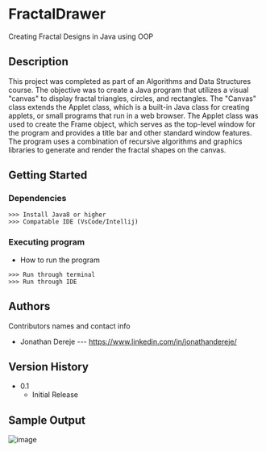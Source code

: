 # FractalDrawer

Creating Fractal Designs in Java using OOP

## Description

 This project was completed as part of an Algorithms and Data Structures course. The objective was to create a 
 Java program that utilizes a visual "canvas" to display fractal triangles, circles, and rectangles. The 
 "Canvas" class extends the Applet class, which is a built-in Java class for creating applets, or small 
 programs that run in a web browser. The Applet class was used to create the Frame object, which serves 
 as the top-level window for the program and provides a title bar and other standard window features. 
 The program uses a combination of recursive algorithms and graphics libraries to generate and render 
 the fractal shapes on the canvas.

## Getting Started

### Dependencies

```
>>> Install Java8 or higher
>>> Compatable IDE (VsCode/Intellij)
```


### Executing program

* How to run the program
```
>>> Run through terminal
>>> Run through IDE
```


## Authors

Contributors names and contact info

  * Jonathan Dereje --- https://www.linkedin.com/in/jonathandereje/

## Version History
* 0.1
    * Initial Release

## Sample Output

 ![image](https://github.com/jdereje/FractalDrawer/assets/106453223/0ce9152e-7bc0-4790-9820-fe6c6db841fe)

